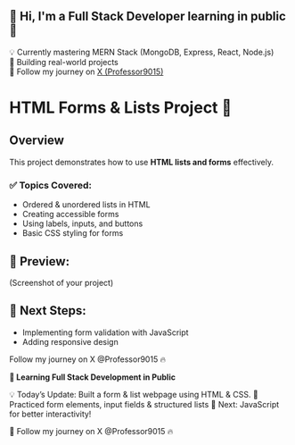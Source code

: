 ## 👋 Hi, I'm a Full Stack Developer learning in public 🚀
💡 Currently mastering MERN Stack (MongoDB, Express, React, Node.js)  
🔨 Building real-world projects  
📌 Follow my journey on [X (Professor9015)](https://x.com/)


# HTML Forms & Lists Project 🚀

## Overview
This project demonstrates how to use **HTML lists and forms** effectively.

### ✅ Topics Covered:
- Ordered & unordered lists in HTML
- Creating accessible forms
- Using labels, inputs, and buttons
- Basic CSS styling for forms

## 📌 Preview:
(Screenshot of your project)

## 🚀 Next Steps:
- Implementing form validation with JavaScript  
- Adding responsive design  

Follow my journey on X @Professor9015 🔥

**🚀 Learning Full Stack Development in Public**

💡 Today’s Update: Built a form & list webpage using HTML & CSS.
🔹 Practiced form elements, input fields & structured lists
🔹 Next: JavaScript for better interactivity!

📌 Follow my journey on X @Professor9015 🔥

